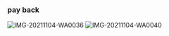 ### pay back

![IMG-20211104-WA0036](https://user-images.githubusercontent.com/6918419/148754562-aefbd6ed-619e-472a-88b3-1280c0b7c027.jpg)
![IMG-20211104-WA0040](https://user-images.githubusercontent.com/6918419/148754573-15870cb7-25fc-438f-8b35-8b464b764916.jpg)
